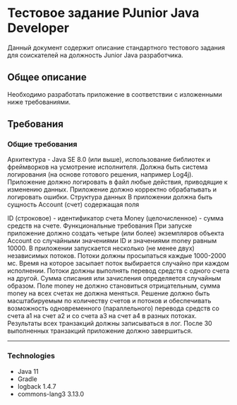 # Тестовое задание PJunior Java Developer

Данный документ содержит описание стандартного тестового задания для соискателей на должность Junior Java разработчика.

## Общее описание
Необходимо разработать приложение в соответствии с изложенными ниже требованиями.

## Требования
### Общие требования
Архитектура - Java SE 8.0 (или выше), использование библиотек и фреймворков на усмотрение исполнителя.
Должна быть система логирования (на основе готового решения, например Log4j). Приложение должно логировать в файл любые действия, приводящие к изменению данных. Приложение должно корректно обрабатывать и логировать ошибки.
Структура данных
В приложении должна быть сущность Account (счет) содержащая поля

ID (строковое) - идентификатор счета
Money (целочисленное) - сумма средств на счете.
Функциональные требования
При запуске приложение должно создать четыре (или более) экземпляров объекта Account со случайными значениями ID и значениями money равным 10000.
В приложении запускается несколько (не менее двух) независимых потоков. Потоки должны просыпаться каждые 1000-2000 мс. Время на которое засыпает поток выбирается случайно при каждом исполнении.
Потоки должны выполнять перевод средств с одного счета на другой. Сумма списания или зачисления определяется случайным образом. Поле money не должно становиться отрицательным, сумма money на всех счетах не должна меняться.
Решение должно быть масштабируемым по количеству счетов и потоков и обеспечивать возможность одновременного (параллельного) перевода средств со счета a1 на счет a2 и со счета a3 на счет а4 в разных потоках.
Результаты всех транзакций должны записываться в лог.
После 30 выполненных транзакций приложение должно завершиться.

---
### Technologies
- Java 11
- Gradle 
- logback 1.4.7
- commons-lang3 3.13.0

